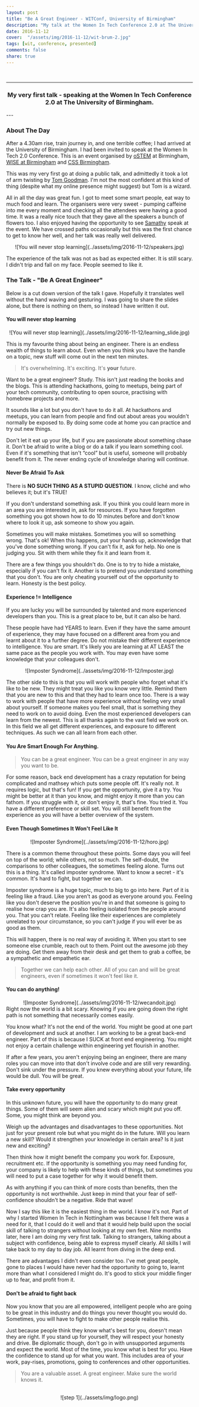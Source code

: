 ```yaml
---
layout: post
title: "Be A Great Engineer - WITConf, University of Birmingham"
description: "My talk at the Women In Tech Conference 2.0 at The University of Birmingham"
date: 2016-11-12
cover:  "/assets/img/2016-11-12/wit-brum-2.jpg"
tags: [wit, conference, presented]
comments: false
share: true
---
```


<br/>

----
<center>
<h3>My very first talk - speaking at the Women In Tech Conference 2.0 at The University of Birmingham.</h3>
</center>
--- 
<br/>

### About The Day
 
After a 4.30am rise, train journey in, and one terrible coffee; I had arrived at the University of Birmingham.
I had been invited to speak at the Women In Tech 2.0 Conference. This is an event organised by [oSTEM](https://twitter.com/oSTEM_bham) at Birmingham,
[WISE at Birmingham](https://twitter.com/WISEatUoB) and [CSS Birmingham](https://twitter.com/CSSBham).

This was my very first go at doing a public talk, and admittedly it took a lot of arm twisting by [Tom Goodman](https://twitter.com/TauOmicronMu). I'm not the most confident at this kind of thing (despite what my online presence might suggest)
 but Tom is a wizard.

 All in all the day was great fun. I got to meet some smart people, eat way to much food and learn. The organisers were
 very sweet - pumping caffeine into me every moment and checking all the attendees were having a good time. It 
 was a really nice touch that they gave all the speakers a bunch of flowers too. I also enjoyed 
 having the opportunity to see [Samathy](https://twitter.com/Samathy_Barratt) speak at the event. We have crossed paths occasionally
 but this was the first chance to get to know her well, and her talk was really well delivered.

<div style="text-align:center" markdown="1">
![You will never stop learning](../assets/img/2016-11-12/speakers.jpg)
</div>

 The experience of the talk was not as bad as expected either. It is still scary. I didn't trip and fall on my face. People 
 seemed to like it.

### The Talk - "Be A Great Engineer"

Below is a cut down version of the talk I gave. Hopefully it translates well without the hand waving and gesturing.
I was going to share the slides alone, but there is nothing on them, so instead I have written it out.

#### You will never stop learning

<div style="text-align:center" markdown="1">
![You will never stop learning](../assets/img/2016-11-12/learning_slide.jpg)
</div>

This is my favourite thing about being an engineer. There is an endless wealth of things to learn about. Even when you think you have the handle on a topic, new stuff will come out in the next ten minutes. 

> It's overwhelming. It's exciting. It's **your** future. 

Want to be a great engineer? Study. This isn't just reading the books and the blogs. This is attending hackathons, going to meetups, being part of your tech community, contributing to open source, practising with homebrew projects and more. 

It sounds like a lot but you don't have to do it all. At hackathons and meetups, you can learn from people and find out about areas you wouldn't normally be exposed to. By doing some code at home you can practice and try out new things. 

Don't let it eat up your life, but if you are passionate about something chase it. Don't be afraid to write a blog or do a talk if you learn something cool. Even if it's something that isn't “cool” but is useful, someone will probably benefit from it. The never ending cycle of knowledge sharing will continue.

#### Never Be Afraid To Ask
There is **NO SUCH THING AS A STUPID QUESTION**.  I know, cliché and who believes it; but it's TRUE!

If you don't understand something ask. If you think you could learn more in an area you are interested in, ask for resources. If you have forgotten something you got shown how to do 10 minutes before and don't know where to look it up, ask someone to show you again.

Sometimes you will make mistakes. Sometimes you will so something wrong. That's ok! When this happens, put your hands up, acknowledge that you've done something wrong. If you can't fix it, ask for help. No one is judging you. Sit with them while they fix it and learn from it.

There are a few things you shouldn't do. One is to try to hide a mistake, especially if you can't fix it.  Another is to pretend you understand something that you don't. You are only cheating yourself out of the opportunity to learn. Honesty is the best policy. 

#### Experience != Intelligence
If you are lucky you will be surrounded by talented and more experienced developers than you. This is a great place to be, but it can also be hard.

These people have had YEARS to learn. Even if they have the same amount of experience, they may have focused on a different area from you and learnt about it to a further degree. Do not mistake their different experience to intelligence. You are smart. It's likely you are learning at AT LEAST the same pace as the people you work with. You may even have some knowledge that your colleagues don't.

<div style="text-align:center" markdown="1">
![Imposter Syndrome](../assets/img/2016-11-12/Imposter.jpg)
</div>

The other side to this is that you will work with people who forget what it's like to be new. They might treat you like you know very little. Remind them that you are new to this and that they had to learn once too. There is a way to work with people that have more experience without feeling very small about yourself. If someone makes you feel small, that is something they need to work on to avoid doing. Even the most experienced developers can learn from the newest. This is all thanks again to the vast field we work on. In this field we all get different experiences, and exposure to different techniques. As such we can all learn from each other.

#### You Are Smart Enough For Anything.

> You can be a great engineer. You can be a great engineer in any way you want to be. 

For some reason, back end development has a crazy reputation for being complicated and mathsey which puts some people off. It's really not. It requires logic, but that's fun! If you get the opportunity, give it a try. You might be better at it than you know, and might enjoy it more than you can fathom. If you struggle with it, or don't enjoy it, that's fine. You tried it. You have a different preference or skill set. You will still benefit from the experience as you will have a better overview of the system.

#### Even Though Sometimes It Won't Feel Like It

<div style="text-align:center" markdown="1">
![Imposter Syndrome](../assets/img/2016-11-12/horo.jpg)
</div>

There is a common theme throughout these points. Some days you will feel on top of the world; while others, not so much. The self-doubt, the comparisons to other colleagues, the sometimes feeling alone. Turns out this is a thing. It's called imposter syndrome. Want to know a secret - it's common. It's hard to fight, but together we can.

Imposter syndrome is a huge topic, much to big to go into here. Part of it is feeling like a fraud. Like you aren't as good as everyone around you. Feeling like you don't deserve the position you're in and that someone is going to realise how crap you are. It's also feeling isolated from the people around you. That you can't relate. Feeling like their experiences are completely unrelated to your circumstance, so you can't judge if you will ever be as good as them. 

This will happen, there is no real way of avoiding it. When you start to see someone else crumble, reach out to them. Point out the awesome job they are doing. Get them away from their desk and get them to grab a coffee, be a sympathetic and empathetic ear.

> Together we can help each other. All of you can and will be great engineers, even if sometimes it won't feel like it. 

#### You can do anything!

<div style="text-align:center" markdown="1">
![Imposter Syndrome](../assets/img/2016-11-12/wecandoit.jpg)
</div>
Right now the world is a bit scary. Knowing if you are going down the right path is not something that necessarily comes easily.

You know what? It's not the end of the world. You might be good at one part of development and suck at another. I am working to be a great back-end engineer. Part of this is because I SUCK at front end engineering. You might not enjoy a certain challenge within engineering yet flourish in another.

If after a few years, you aren't enjoying being an engineer, there are many roles you can move into that don't involve code and are still very rewarding. Don't sink under the pressure. If you knew everything about your future, life would be dull. You will be great. 

#### Take every opportunity

In this unknown future, you will have the opportunity to do many great things. Some of them will seem alien and scary which might put you off. Some, you might think are beyond you.

Weigh up the advantages and disadvantages to these opportunities. Not just for your present role but what you might do in the future. Will you learn a new skill? Would it strengthen your knowledge in certain area? Is it just new and exciting?

Then think how it might benefit the company you work for. Exposure, recruitment etc. If the opportunity is something you may need funding for, your company is likely to help with these kinds of things, but sometimes you will need to put a case together for why it would benefit them.

As with anything if you can think of more costs than benefits, then the opportunity is not worthwhile. Just keep in mind that your fear of self-confidence shouldn't be a negative. Ride that wave!

Now I say this like it is the easiest thing in the world. I know it's not. Part of why I started Women In Tech in Nottingham was because I felt there was a need for it, that I could do it well and that it would help build upon the social skill of talking to strangers without looking at my own feet. Nine months later, here I am doing my very first talk. Talking to strangers, talking about a subject with confidence, being able to express myself clearly. All skills I will take back to my day to day job. All learnt from diving in the deep end. 

There are advantages I didn't even consider too. I've met great people, gone to places I would have never had the opportunity to going to, learnt more than what I considered I might do. It's good to stick your middle finger up to fear, and profit from it.

#### Don't be afraid to fight back

Now you know that you are all empowered, intelligent people who are going to be great in this industry and do things you never thought you would do. Sometimes, you will have to fight to make other people realise this.

Just because people think they know what's best for you, doesn't mean they are right. If you  stand up for yourself, they will respect your honesty and drive. Be diplomatic though, don't go in with unsupported arguments and expect the world. Most of the time, you know what is best for you. Have the confidence to stand up for what you want. This includes area of your work, pay-rises, promotions, going to conferences and other opportunities. 

> You are a valuable asset. A great engineer. Make sure the world knows it.


<br/>
<div style="text-align:center; width:80%; margin-left: 10%;" markdown="1">
![step 1](../assets/img/logo.png)
</div> 
<br/>